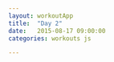 ```yaml
---
layout: workoutApp
title:  "Day 2"
date:   2015-08-17 09:00:00
categories: workouts js

---
```


<script type="text/javascript">
    function get_exercises(){
        var rest = {name: "Rest",
                    image: "https://sp.yimg.com/ib/th?id=JN.Wsri7b6Vztk9RKtI52de%2bQ&pid=15.1&P=0&w=300&h=300",
                    description: "Take it easy!"};

        var trunkRotations= {name: "Trunk Rotations",
                        image: "http://cdn2.theinertia.com/wp-content/uploads/2014/04/6757.jpg",
                        description: "",};

        var itbRolls = {name: "ITB Rolling",
                        image: "http://www.physioadvisor.com.au/assets/256/images/18806256(300x300).jpg",
                        description: "",};

        var steamEngine= {name: "Steam Engine",
                        image: "https://s-media-cache-ak0.pinimg.com/736x/2f/d0/c5/2fd0c555ccec8ad10e54d8a032da8218.jpg",
                        description: "",};

        var squats =  {name: "One Leg Squats",
                        image: "http://optimumbody-fitness.com/wp-content/uploads/2013/11/single_leg_squat.jpg",
                        description: "",};

        var lunges = {name: "Normal Lunges",
                        image: "http://assets.menshealth.co.uk/main/embedded/28737/lunge-maximise-every-muscle-fricker-20042012-mdn.jpg",
                        description: "",};

        var plankWalkUps= {name: "Plank Walk Ups",
                        image: "http://www.menshealth.com/sites/menshealth.com/files/images/MH-exercise-plank-walkup_0.jpg",
                        description: "",};

        var sideLunges= {name: "Side Lunges",
                        image: "http://www.womenshealthmag.com/files/images/1006-2pc-workout-lateral-lunge.jpg",
                        description: "",};

        var legRaises= {name: "Leg Raises",
                        image: "http://www.inmotionlife.com/wp-content/uploads/Leg-Raises.jpg",
                        description: "",};

        var situps = {name: "Sit Ups",
                      image: "https://s.yimg.com/fz/api/res/1.2/YQwGWGIhSX5iVlcCjvjdaA--/YXBwaWQ9c3JjaGRkO2g9NzE0O3E9OTU7dz0xMzAw/http://thumbs.dreamstime.com/z/sit-up-22769821.jpg",
                      description: ""};

        var warmup    = {exercise:
                        [{exercise: trunkRotations, time: 20, reps: 0},
                         {exercise: itbRolls, time: 10, reps: 0},
                         {exercise: itbRolls, time: 10, reps: 0},
                         {exercise: steamEngine, time: 20, reps: 0},
                         {exercise: squats, time: 0, reps: 10},
                         {exercise: squats, time: 0, reps: 10},],
                         reps: 3, rest: -1};
                         
        var superset1 = {exercise:
                        [{exercise: lunges, time: 0, reps: 12},
                         {exercise: plankWalkUps,  time: 0, reps: 6},
                         {exercise: sideLunges,  time: 0, reps: 12},
                         {exercise: plankWalkUps, time: 0, reps: 6}],
                         reps: 6, rest: -1};

        var superset2 = {exercise:
                        [{exercise: legRaises, time: 0, reps: 20},
                         {exercise: situps,  time: 0, reps: 20}],
                         reps: 3, rest: 10};

        var workout = [warmup, superset1, superset2];

        var exercises = [];
        for (var supersetInd = 0; supersetInd < workout.length; supersetInd++){
            for (var superrep=0; superrep < workout[supersetInd].reps; superrep++){
                for (var exerciseInd=0; exerciseInd < workout[supersetInd].exercise.length; exerciseInd++){
                    exercises.push(workout[supersetInd].exercise[exerciseInd]);
                }
            }
            if(workout[supersetInd].rest>0){
                exercises.push({exercise: rest, time: workout[supersetInd].rest, reps: 0});
            }else if(workout[supersetInd].rest==0){
                exercises.push({exercise: rest, time: 0, reps: 1});
            }
        }

        return exercises;
    }
</script>
